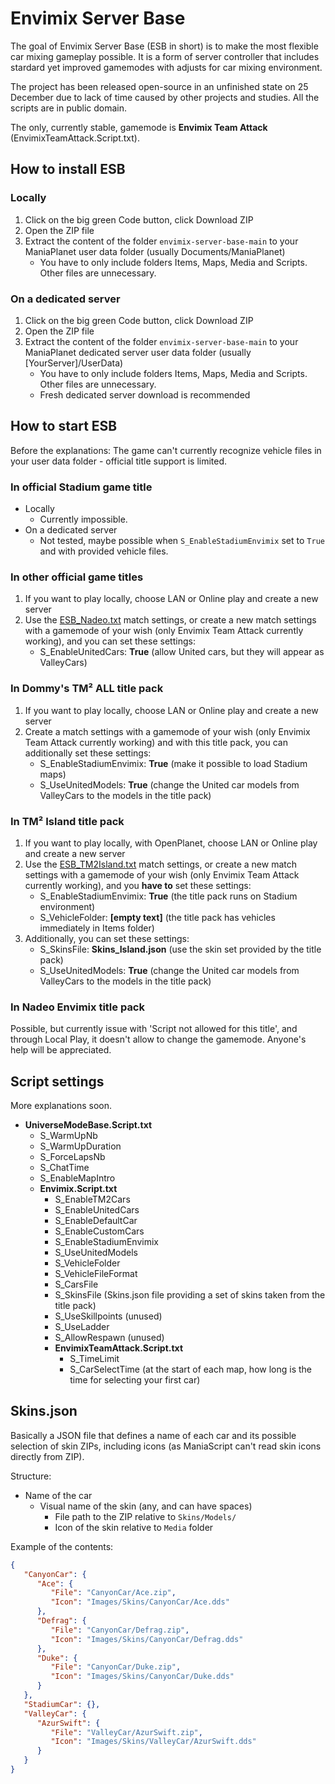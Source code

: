 # Envimix Server Base

The goal of Envimix Server Base (ESB in short) is to make the most flexible car mixing gameplay possible. It is a form of server controller that includes stardard yet improved gamemodes with adjusts for car mixing environment.

The project has been released open-source in an unfinished state on 25 December due to lack of time caused by other projects and studies. All the scripts are in public domain.

The only, currently stable, gamemode is **Envimix Team Attack** (EnvimixTeamAttack.Script.txt).

## How to install ESB

### Locally

1. Click on the big green Code button, click Download ZIP
2. Open the ZIP file
3. Extract the content of the folder `envimix-server-base-main` to your ManiaPlanet user data folder (usually Documents/ManiaPlanet)
   - You have to only include folders Items, Maps, Media and Scripts. Other files are unnecessary.

### On a dedicated server

1. Click on the big green Code button, click Download ZIP
2. Open the ZIP file
3. Extract the content of the folder `envimix-server-base-main` to your ManiaPlanet dedicated server user data folder (usually \[YourServer\]/UserData)
   - You have to only include folders Items, Maps, Media and Scripts. Other files are unnecessary.
   - Fresh dedicated server download is recommended

## How to start ESB

Before the explanations: The game can't currently recognize vehicle files in your user data folder - official title support is limited.

### In official Stadium game title

- Locally
  - Currently impossible.
- On a dedicated server
  - Not tested, maybe possible when `S_EnableStadiumEnvimix` set to `True` and with provided vehicle files.

### In other official game titles

1. If you want to play locally, choose LAN or Online play and create a new server
2. Use the [ESB_Nadeo.txt](Maps/MatchSettings/ESB_Nadeo.txt) match settings, or create a new match settings with a gamemode of your wish (only Envimix Team Attack currently working), and you can set these settings:
   - S_EnableUnitedCars: **True** (allow United cars, but they will appear as ValleyCars)

### In Dommy's TM² ALL title pack

1. If you want to play locally, choose LAN or Online play and create a new server
2. Create a match settings with a gamemode of your wish (only Envimix Team Attack currently working) and with this title pack, you can additionally set these settings:
   - S_EnableStadiumEnvimix: **True** (make it possible to load Stadium maps)
   - S_UseUnitedModels: **True** (change the United car models from ValleyCars to the models in the title pack)

### In TM² Island title pack

1. If you want to play locally, with OpenPlanet, choose LAN or Online play and create a new server
2. Use the [ESB_TM2Island.txt](Maps/MatchSettings/ESB_TM2Island.txt) match settings, or create a new match settings with a gamemode of your wish (only Envimix Team Attack currently working), and you **have to** set these settings:
   - S_EnableStadiumEnvimix: **True** (the title pack runs on Stadium environment)
   - S_VehicleFolder: **\[empty text\]** (the title pack has vehicles immediately in Items folder)
3. Additionally, you can set these settings:
   - S_SkinsFile: **Skins_Island.json** (use the skin set provided by the title pack)
   - S_UseUnitedModels: **True** (change the United car models from ValleyCars to the models in the title pack)

### In Nadeo Envimix title pack

Possible, but currently issue with 'Script not allowed for this title', and through Local Play, it doesn't allow to change the gamemode. Anyone's help will be appreciated.

## Script settings

More explanations soon.

- **UniverseModeBase.Script.txt**
  - S_WarmUpNb
  - S_WarmUpDuration
  - S_ForceLapsNb
  - S_ChatTime
  - S_EnableMapIntro
  - **Envimix.Script.txt**
    - S_EnableTM2Cars
    - S_EnableUnitedCars
    - S_EnableDefaultCar
    - S_EnableCustomCars
    - S_EnableStadiumEnvimix
    - S_UseUnitedModels
    - S_VehicleFolder
    - S_VehicleFileFormat
    - S_CarsFile
    - S_SkinsFile (Skins.json file providing a set of skins taken from the title pack)
    - S_UseSkillpoints (unused)
    - S_UseLadder
    - S_AllowRespawn (unused)
    - **EnvimixTeamAttack.Script.txt**
      - S_TimeLimit
      - S_CarSelectTime (at the start of each map, how long is the time for selecting your first car)

## Skins.json

Basically a JSON file that defines a name of each car and its possible selection of skin ZIPs, including icons (as ManiaScript can't read skin icons directly from ZIP).

Structure:

- Name of the car
  - Visual name of the skin (any, and can have spaces)
    - File path to the ZIP relative to `Skins/Models/`
    - Icon of the skin relative to `Media` folder

Example of the contents:

```json
{
   "CanyonCar": {
      "Ace": {
         "File": "CanyonCar/Ace.zip",
         "Icon": "Images/Skins/CanyonCar/Ace.dds"
      },
      "Defrag": {
         "File": "CanyonCar/Defrag.zip",
         "Icon": "Images/Skins/CanyonCar/Defrag.dds"
      },
      "Duke": {
         "File": "CanyonCar/Duke.zip",
         "Icon": "Images/Skins/CanyonCar/Duke.dds"
      }
   },
   "StadiumCar": {},
   "ValleyCar": {
      "AzurSwift": {
         "File": "ValleyCar/AzurSwift.zip",
         "Icon": "Images/Skins/ValleyCar/AzurSwift.dds"
      }
   }
}
```